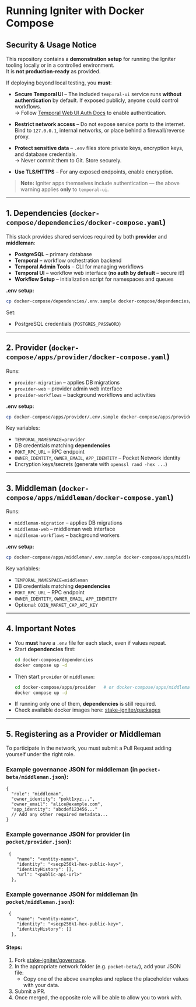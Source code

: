 # Running Igniter with Docker Compose

##  Security & Usage Notice

This repository contains a **demonstration setup** for running the Igniter tooling locally or in a controlled environment.  
It is **not production-ready** as provided.

If deploying beyond local testing, you **must**:

- **Secure Temporal UI** – The included `temporal-ui` service runs **without authentication** by default. If exposed publicly, anyone could control workflows.  
  → Follow [Temporal Web UI Auth Docs](https://docs.temporal.io/references/web-ui-configuration#auth) to enable authentication.

- **Restrict network access** – Do not expose service ports to the internet. Bind to `127.0.0.1`, internal networks, or place behind a firewall/reverse proxy.

- **Protect sensitive data** – `.env` files store private keys, encryption keys, and database credentials.  
  → Never commit them to Git. Store securely.

- **Use TLS/HTTPS** – For any exposed endpoints, enable encryption.

> **Note:** Igniter apps themselves include authentication — the above warning applies **only** to `temporal-ui`.

---

## 1. Dependencies (`docker-compose/dependencies/docker-compose.yaml`)

This stack provides shared services required by both **provider** and **middleman**:

- **PostgreSQL** – primary database  
- **Temporal** – workflow orchestration backend  
- **Temporal Admin Tools** – CLI for managing workflows  
- **Temporal UI** – workflow web interface (**no auth by default** – secure it!)  
- **Workflow Setup** – initialization script for namespaces and queues

**.env setup:**
```bash
cp docker-compose/dependencies/.env.sample docker-compose/dependencies/.env
```
Set:
- PostgreSQL credentials (`POSTGRES_PASSWORD`)  

---

## 2. Provider (`docker-compose/apps/provider/docker-compose.yaml`)

Runs:
- `provider-migration` – applies DB migrations  
- `provider-web` – provider admin web interface  
- `provider-workflows` – background workflows and activities

**.env setup:**
```bash
cp docker-compose/apps/provider/.env.sample docker-compose/apps/provider/.env
```
Key variables:
- `TEMPORAL_NAMESPACE=provider`  
- DB credentials matching **dependencies**  
- `POKT_RPC_URL` – RPC endpoint  
- `OWNER_IDENTITY`, `OWNER_EMAIL`, `APP_IDENTITY` – Pocket Network identity  
- Encryption keys/secrets (generate with `openssl rand -hex ...`)

---

## 3. Middleman (`docker-compose/apps/middleman/docker-compose.yaml`)

Runs:
- `middleman-migration` – applies DB migrations  
- `middleman-web` – middleman web interface  
- `middleman-workflows` – background workers

**.env setup:**
```bash
cp docker-compose/apps/middleman/.env.sample docker-compose/apps/middleman/.env
```
Key variables:
- `TEMPORAL_NAMESPACE=middleman`  
- DB credentials matching **dependencies**  
- `POKT_RPC_URL` – RPC endpoint  
- `OWNER_IDENTITY`, `OWNER_EMAIL`, `APP_IDENTITY`  
- Optional: `COIN_MARKET_CAP_API_KEY`

---

## 4. Important Notes

- You **must** have a `.env` file for each stack, even if values repeat.  
- Start **dependencies** first:
  ```bash
  cd docker-compose/dependencies
  docker compose up -d
  ```
- Then start `provider` or `middleman`:
  ```bash
  cd docker-compose/apps/provider   # or docker-compose/apps/middleman
  docker compose up -d
  ```
- If running only one of them, **dependencies** is still required.
- Check available docker images here: [stake-igniter/packages](https://github.com/orgs/stake-igniter/packages) 

---

## 5. Registering as a Provider or Middleman

To participate in the network, you must submit a Pull Request adding yourself under the right role.

### Example governance JSON for **middleman** (in `pocket-beta/middleman.json`):

```jsonc
{
  "role": "middleman",
  "owner_identity": "pokt1xyz...",
  "owner_email": "alice@example.com",
  "app_identity": "abcdef123456..."
  // Add any other required metadata...
}
```

### Example governance JSON for **provider** (in `pocket/provider.json`):

```jsonc
 {
    "name": "<entity-name>",
    "identity": "<secp256k1-hex-public-key>",
    "identityHistory": [],
    "url": "<public-api-url>"
  },
```

### Example governance JSON for **middleman** (in `pocket/middleman.json`):

```jsonc
 {
    "name": "<entity-name>",
    "identity": "<secp256k1-hex-public-key>",
    "identityHistory": []
  },
```

#### Steps:
1. Fork [stake-igniter/governace](https://github.com/stake-igniter/governace).  
2. In the appropriate network folder (e.g. `pocket-beta/`), add your JSON file:
   - Copy one of the above examples and replace the placeholder values with your data.  
3. Submit a PR.  
4. Once merged, the opposite role will be able to allow you to work with.

